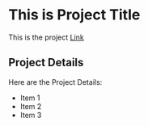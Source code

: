 # This is Project Title
This is the project [Link](#)

## Project Details

Here are the Project Details:
* Item 1
* Item 2
* Item 3